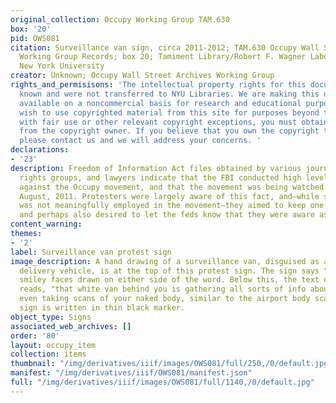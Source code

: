 ```yaml
---
original_collection: Occupy Working Group TAM.630
box: '20'
pid: OWS081
citation: Surveillance van sign, circa 2011-2012; TAM.630 Occupy Wall Street Archives
  Working Group Records; box 20; Tamiment Library/Robert F. Wagner Labor Archives,
  New York University
creator: Unknown; Occupy Wall Street Archives Working Group
rights_and_permisisons: 'The intellectual property rights for this document are not
  known and were not transferred to NYU Libraries. We are making this document publicly
  available on a noncommercial basis for research and educational purposes. If you
  wish to use copyrighted material from this site for purposes beyond those in accordance
  with fair use or other relevant copyright exceptions, you must obtain permission
  from the copyright owner. If you believe that you own the copyright to this document,
  please contact us and we will address your concerns. '
declarations:
- '23'
description: Freedom of Information Act files obtained by various journalists, civil
  rights groups, and lawyers indicate that the FBI conducted high levels of surveillance
  against the Occupy movement, and that the movement was being watched as early as
  August, 2011. Protesters were largely aware of this fact, and—while security culture
  was not meaningfully employed in the movement—they aimed to keep one another aware,
  and perhaps also desired to let the feds know that they were aware as well.
content_warning:
themes:
- '2'
label: Surveillance van protest sign
image_description: A hand drawing of a surveillance van, disguised as a "Joe's Pizza"
  delivery vehicle, is at the top of this protest sign. The sign says "Smile" with
  smiley faces drawn on either side of the word. Below this, the text of the sign
  reads, "that white van behind you is gathering all sorts of info about you, possibly
  even taking scans of your naked body, similar to the airport body scanners." The
  sign is written in thin black marker.
object_type: Signs
associated_web_archives: []
order: '80'
layout: occupy_item
collection: items
thumbnail: "/img/derivatives/iiif/images/OWS081/full/250,/0/default.jpg"
manifest: "/img/derivatives/iiif/OWS081/manifest.json"
full: "/img/derivatives/iiif/images/OWS081/full/1140,/0/default.jpg"
---
```


